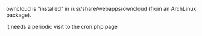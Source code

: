 
owncloud is "installed" in /usr/share/webapps/owncloud (from an ArchLinux package).

it needs a periodic visit to the cron.php page
